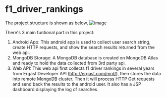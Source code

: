 # f1_driver_rankings

The project structure is shown as below,
![image](https://github.com/yugu-yg/f1_driver_rankings/assets/93423865/e3038acd-864f-464c-9e5b-f6210c79ff3e)

There's 3 main funtional part in this project:
1. Android App: This android app is used to collect user search string, create HTTP requests, and show the search results returned from the web api.
2. MongoDB Storage: A MongoDB database is created on MongoDB Atlas and ready to hold the data collected from 3rd party api.
3. Web API: This web api first collects f1 driver rankings in several years from Ergast Developer API (http://ergast.com/mrd/), then stores the data into remote MongoDB cluster. Then it will process HTTP Get requests and send back the results to the android user. It also has a JSP dashboard displaying the log of searches.
